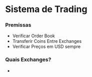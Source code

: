 # Sistema de Trading



### Premissas
- Verificar Order Book
- Transferir Coins Entre Exchanges
- Verificar Preços em USD sempre

### Quais Exchanges?
- 
